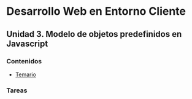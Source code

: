 # Desarrollo Web en Entorno Cliente
## Unidad 3. Modelo de objetos predefinidos en Javascript

### Contenidos
* [Temario](https://github.com/nebulavision/DAW/blob/main/DWEC/DWEC03/temario/DWEC03%20Completa.-%20Modelo%20de%20objetos%20predefinidos%20en%20JavaScript..pdf)

### Tareas
